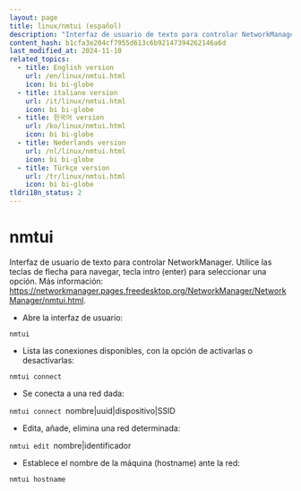 ```yaml
---
layout: page
title: linux/nmtui (español)
description: "Interfaz de usuario de texto para controlar NetworkManager."
content_hash: b1cfa3e204cf7955d613c6b92147394262146a6d
last_modified_at: 2024-11-10
related_topics:
  - title: English version
    url: /en/linux/nmtui.html
    icon: bi bi-globe
  - title: italiano version
    url: /it/linux/nmtui.html
    icon: bi bi-globe
  - title: 한국어 version
    url: /ko/linux/nmtui.html
    icon: bi bi-globe
  - title: Nederlands version
    url: /nl/linux/nmtui.html
    icon: bi bi-globe
  - title: Türkçe version
    url: /tr/linux/nmtui.html
    icon: bi bi-globe
tldri18n_status: 2
---
```

# nmtui

Interfaz de usuario de texto para controlar NetworkManager.
Utilice las teclas de flecha para navegar, tecla intro (enter) para seleccionar una opción.
Más información: <https://networkmanager.pages.freedesktop.org/NetworkManager/NetworkManager/nmtui.html>.

- Abre la interfaz de usuario:

`nmtui`

- Lista las conexiones disponibles, con la opción de activarlas o desactivarlas:

`nmtui connect`

- Se conecta a una red dada:

`nmtui connect `<span class="tldr-var badge badge-pill bg-dark-lm bg-white-dm text-white-lm text-dark-dm font-weight-bold">nombre|uuid|dispositivo|SSID</span>

- Edita, añade, elimina una red determinada:

`nmtui edit `<span class="tldr-var badge badge-pill bg-dark-lm bg-white-dm text-white-lm text-dark-dm font-weight-bold">nombre|identificador</span>

- Establece el nombre de la máquina (hostname) ante la red:

`nmtui hostname`

